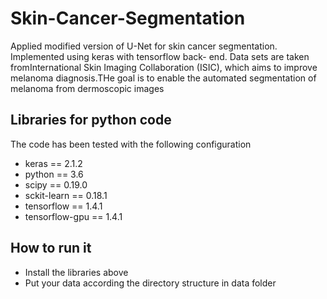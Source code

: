 # Skin-Cancer-Segmentation


Applied modified version of U-Net for skin cancer segmentation.  Implemented using keras with tensorflow back-
end. Data sets are taken fromInternational Skin Imaging Collaboration (ISIC), which aims to improve melanoma diagnosis.THe goal is to enable the automated segmentation of melanoma from dermoscopic images

## Libraries for python code
The code has been tested with the following configuration

- keras == 2.1.2
- python == 3.6
- scipy == 0.19.0
- sckit-learn == 0.18.1
- tensorflow == 1.4.1
- tensorflow-gpu == 1.4.1

## How to run it
- Install the libraries above
- Put your data according the directory structure in data folder


